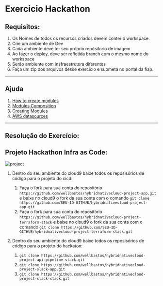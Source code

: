 # Exercicio Hackathon

## Requisitos:

1. Os Nomes de todos os recursos criados devem conter o workspace.
2. Crie um ambiente de Dev
3. Cada ambiente deve ter seu próprio repósitorio de imagem
4. Ao fazer o deploy, deve ser refletida branch com o mesmo nome do workspace
5. Serão ambiente com insfraestrutura diferentes
6. Faça um zip dos arquivos desse exercicio e submeta no portal da fiap.

---

## Ajuda

1. [How to create modules](https://blog.gruntwork.io/how-to-create-reusable-infrastructure-with-terraform-modules-25526d65f73d)
2. [Modules Composition](https://www.terraform.io/docs/modules/composition.html)
3. [Creating Modules](https://www.terraform.io/docs/modules/index.html)
4. [AWS datasources](https://www.terraform.io/docs/providers/aws/d/instances.html)

---

## Resolução do Exercício:

## Projeto Hackathon Infra as Code:

![project](img/Hackaton-Devops-Arquitetura.png)

1. Dentro do seu ambiente do cloud9 baixe todos os reposisórios de código para o projeto do cicd:
   1. Faça o fork para sua conta do repositório `https://github.com/wellbastos/hybridnativecloud-project-app.git` e baixe no cloud9 o fork da sua conta com o comando `git clone https://github.com/SEU-ID-GITHUB/hybridnativecloud-project-app.git`
   2. Faça o fork para sua conta do repositório `https://github.com/wellbastos/hybridnativecloud-project-terraform-stack` e baixe no cloud9 o fork da sua conta com o comando `git clone https://github.com/SEU-ID-GITHUB/hybridnativecloud-project-terraform-stack.git` 

2. Dentro do seu ambiente do cloud9 baixe todos os reposisórios de código para o projeto do hackaton:
   1. `git clone https://github.com/wellbastos/hybridnativecloud-project-api-pipeline-stack.git`
   2. `git clone https://github.com/wellbastos/hybridnativecloud-project-slack-app.git`
   3. `git clone https://github.com/wellbastos/hybridnativecloud-project-slack-stack.git`

